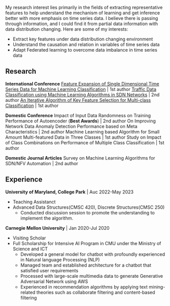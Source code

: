 <!--### Research Interests-->
My research interest lies primarily in the fields of extracting representative features to help understand the
mechanism of learning and get inference better with more emphasis on time series data. I believe there is
passing through information, and I could find it from partial data information with data distribution changing. Here
are some of my interests:

* Extract key features under data distribution changing environment
* Understand the causation and relation in variables of time series data
* Adapt Federated learning to overcome data imbalance in time series data

<!--### Publications-->
## Research
**International Conference**
[Feature Expansion of Single Dimensional Time Series Data for Machine Learning Classification](/pdf/ICUFN2021.pdf)  | 1st author
[Traffic Data Classification using Machine Learning Algorithms in SDN Networks](/pdf/ICTC2020.pdf)  | 2nd author
[An Iterative Algorithm of Key Feature Selection for Multi-class Classification](/pdf/ICUFN2019.pdf)  | 1st author  

**Domestic Conference**
Impact of Input Data Randomness on Training Performance of Autoencoder (**Best Awards**) | 2nd author
On Improving Network Data Anomaly Detection Performance based on Meta Characteristics  | 2nd author
Machine Learning based Algorithm for Small Amount Multi-featured Data in Three Classes  | 1st author
Study on Impact of Class Combinations on Performance of Multiple Class Classification  | 1st author

**Domestic Journal Articles**
Survey on Machine Learning Algorithms for SDN/NFV Automation  | 2nd author  

## Experience
**University of Maryland, College Park** | Auc 2022-May 2023
- Teaching Assistanct
- Advanced Data Structures(CMSC 420), Discrete Structures(CMSC 250)
  * Conducted discussion session to promote the understanding to implement the algorithm.
  
**Carnegie Mellon University** | Jan 2020-Jul 2020
- Visiting Scholar
- Full Scholarship for Intensive AI Program in CMU under the Ministry of Science and ICT
  * Developed a general model for chatbot with profoundly experienced in Natural language Processing (NLP)
  * Managed team and established architecture for a chatbot that satisfied user requirements
  * Processed with large-scale multimedia data to generate Generative Adversarial Network using AWS
  * Experienced in recommendation algorithms by applying text mining-related theories such as collaborate filtering
and content-based filtering

